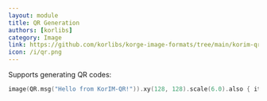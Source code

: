 ```yaml
---
layout: module
title: QR Generation
authors: [korlibs]
category: Image
link: https://github.com/korlibs/korge-image-formats/tree/main/korim-qr
icon: /i/qr.png
---
```


Supports generating QR codes:

```kotlin
image(QR.msg("Hello from KorIM-QR!")).xy(128, 128).scale(6.0).also { it.smoothing = false }//.filters(DropshadowFilter(0.0, 0.0, blurRadius = 12.0, shadowColor = Colors.BLACK))
```
